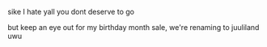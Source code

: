 sike I hate yall you dont deserve to go

but keep an eye out for my birthday month sale, we're renaming to juuliland uwu
